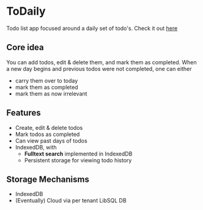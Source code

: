 # ToDaily

Todo list app focused around a daily set of todo's. Check it out [here](https://todaily.fly.dev)

## Core idea

You can add todos, edit & delete them, and mark them as completed.
When a new day begins and previous todos were not completed, one can either

- carry them over to today
- mark them as completed
- mark them as now irrelevant

## Features

- Create, edit & delete todos
- Mark todos as completed
- Can view past days of todos
- IndexedDB, with
  - **Fulltext search** implemented in IndexedDB
  - Persistent storage for viewing todo history

## Storage Mechanisms

- IndexedDB
- (Eventually) Cloud via per tenant LibSQL DB
